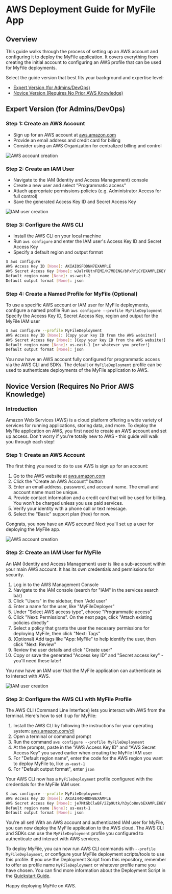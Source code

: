 # AWS Deployment Guide for MyFile App

## Overview

This guide walks through the process of setting up an AWS account and configuring it to deploy the MyFile application. It covers everything from creating the initial account to configuring an AWS profile that can be used for MyFile deployments.

Select the guide version that best fits your background and expertise level:

- [Expert Version (for Admins/DevOps)](#expert-version-for-adminsdevops)
- [Novice Version (Requires No Prior AWS Knowledge)](#novice-version-requires-no-prior-aws-knowledge)

## Expert Version (for Admins/DevOps)

### Step 1: Create an AWS Account

- Sign up for an AWS account at [aws.amazon.com](https://aws.amazon.com)
- Provide an email address and credit card for billing
- Consider using an AWS Organization for centralized billing and control

![AWS account creation](aws-account-creation.png)

### Step 2: Create an IAM User

- Navigate to the IAM (Identity and Access Management) console
- Create a new user and select "Programmatic access"
- Attach appropriate permissions policies (e.g. Administrator Access for full control)
- Save the generated Access Key ID and Secret Access Key

![IAM user creation](iam-user-creation.png)

### Step 3: Configure the AWS CLI

- Install the AWS CLI on your local machine
- Run `aws configure` and enter the IAM user's Access Key ID and Secret Access Key
- Specify a default region and output format

```bash
$ aws configure
AWS Access Key ID [None]: AKIAIOSFODNN7EXAMPLE
AWS Secret Access Key [None]: wJalrXUtnFEMI/K7MDENG/bPxRfiCYEXAMPLEKEY
Default region name [None]: us-west-2
Default output format [None]: json
```

### Step 4: Create a Named Profile for MyFile (Optional)

To use a specific AWS account or IAM user for MyFile deployments, configure a named profile
Run `aws configure --profile MyFileDeployment`
Specify the Access Key ID, Secret Access Key, region and output for the MyFile IAM user

```bash
$ aws configure --profile MyFileDeployment
AWS Access Key ID [None]: [Copy your key ID from the AWS website!]
AWS Secret Access Key [None]: [Copy your key ID from the AWS website!]
Default region name [None]: us-east-1 [or whatever you prefer!]
Default output format [None]: json
```

You now have an AWS account fully configured for programmatic access via the AWS CLI and SDKs. The default or `MyFileDeployment` profile can be used to authenticate deployments of the MyFile application to AWS.

## Novice Version (Requires No Prior AWS Knowledge)

### Introduction

Amazon Web Services (AWS) is a cloud platform offering a wide variety of services for running applications, storing data, and more. To deploy the MyFile application on AWS, you first need to create an AWS account and set up access. Don't worry if you're totally new to AWS - this guide will walk you through each step!

### Step 1: Create an AWS Account

The first thing you need to do to use AWS is sign up for an account:

1. Go to the AWS website at [aws.amazon.com](https://aws.amazon.com)
2. Click the "Create an AWS Account" button
3. Enter an email address, password, and account name. The email and account name must be unique.
4. Provide contact information and a credit card that will be used for billing. You won't be charged unless you use paid services.
5. Verify your identity with a phone call or text message.
6. Select the "Basic" support plan (free) for now.

Congrats, you now have an AWS account! Next you'll set up a user for deploying the MyFile app.

![AWS account creation](aws-account-creation.png)

### Step 2: Create an IAM User for MyFile

An IAM (Identity and Access Management) user is like a sub-account within your main AWS account. It has its own credentials and permissions for security.

1. Log in to the AWS Management Console
2. Navigate to the IAM console (search for "IAM" in the services search bar)
3. Click "Users" in the sidebar, then "Add user"
4. Enter a name for the user, like "MyFileDeployer"
5. Under "Select AWS access type", choose "Programmatic access"
6. Click "Next: Permissions". On the next page, click "Attach existing policies directly"
7. Select a policy that grants the user the necesary permissions for deploying MyFile, then click "Next: Tags"
8. (Optional) Add tags like "App: MyFile" to help identify the user, then click "Next: Review"
9. Review the user details and click "Create user"
10. Copy or save the generated "Access key ID" and "Secret access key" - you'll need these later!

You now have an IAM user that the MyFile application can authenticate as to interact with AWS.

![IAM user creation](iam-user-creation.png)

### Step 3: Configure the AWS CLI with MyFile Profile

The AWS CLI (Command Line Interface) lets you interact with AWS from the terminal. Here's how to set it up for MyFile:

1. Install the AWS CLI by following the instructions for your operating system: [aws.amazon.com/cli](https://aws.amazon.com/cli/)
2. Open a terminal or command prompt
3. Run the command `aws configure --profile MyFileDeployment`
4. At the prompts, paste in the "AWS Access Key ID" and "AWS Secret Access Key" you saved earlier when creating the MyFile IAM user
5. For "Default region name", enter the code for the AWS region you want to deploy MyFile to, like `us-east-1`
6. For "Default output format", enter `json`

Your AWS CLI now has a `MyFileDeployment` profile configured with the credentials for the MyFile IAM user.

```bash
$ aws configure --profile MyFileDeployment
AWS Access Key ID [None]: AKIAI44QH8DHBEXAMPLE
AWS Secret Access Key [None]: je7MtGbClwBF/2Zp9Utk/h3yCo8nvbEXAMPLEKEY
Default region name [None]: us-east-1
Default output format [None]: json
```

You're all set! With an AWS account and authenticated IAM user for MyFile, you can now deploy the MyFile application to the AWS cloud. The AWS CLI and SDKs can use the `MyFileDeployment` profile you configured to authenticate and interact with AWS services.

To deploy MyFile, you can now run AWS CLI commands with `--profile MyFileDeployment`, or configure your MyFile deployment scripts/tools to use this profile.
If you use the Deployment Script from this repository, remember to offer as profile name `MyFileDeployment` or whatever profile name you have chosen. You can find more information about the Deployment Script in the [Quickstart Guide](quickstart.md).

Happy deploying MyFile on AWS.
